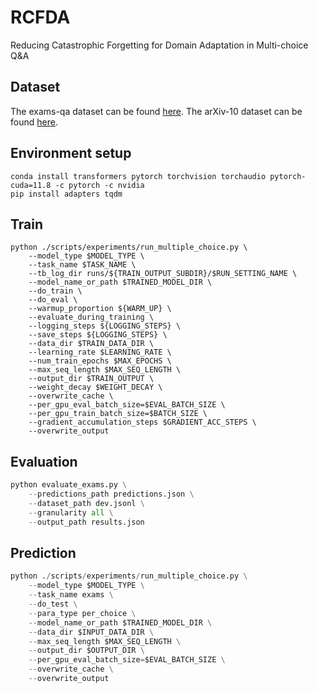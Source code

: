 # RCFDA
Reducing Catastrophic Forgetting for Domain Adaptation in Multi-choice Q&amp;A

## Dataset

The exams-qa dataset can be found [here](https://github.com/mhardalov/exams-qa).
The arXiv-10 dataset can be found [here](https://paperswithcode.com/dataset/arxiv-10).



## Environment setup

``````shell
conda install transformers pytorch torchvision torchaudio pytorch-cuda=11.8 -c pytorch -c nvidia
pip install adapters tqdm
``````
## Train
``````shell
python ./scripts/experiments/run_multiple_choice.py \
    --model_type $MODEL_TYPE \
    --task_name $TASK_NAME \
    --tb_log_dir runs/${TRAIN_OUTPUT_SUBDIR}/$RUN_SETTING_NAME \
    --model_name_or_path $TRAINED_MODEL_DIR \
    --do_train \
    --do_eval \
    --warmup_proportion ${WARM_UP} \
    --evaluate_during_training \
    --logging_steps ${LOGGING_STEPS} \
    --save_steps ${LOGGING_STEPS} \
    --data_dir $TRAIN_DATA_DIR \
    --learning_rate $LEARNING_RATE \
    --num_train_epochs $MAX_EPOCHS \
    --max_seq_length $MAX_SEQ_LENGTH \
    --output_dir $TRAIN_OUTPUT \
    --weight_decay $WEIGHT_DECAY \
    --overwrite_cache \
    --per_gpu_eval_batch_size=$EVAL_BATCH_SIZE \
    --per_gpu_train_batch_size=$BATCH_SIZE \
    --gradient_accumulation_steps $GRADIENT_ACC_STEPS \
    --overwrite_output 
``````

## Evaluation

``````python
python evaluate_exams.py \
    --predictions_path predictions.json \
    --dataset_path dev.jsonl \
    --granularity all \
    --output_path results.json
``````

## Prediction

``````python
python ./scripts/experiments/run_multiple_choice.py \
    --model_type $MODEL_TYPE \
    --task_name exams \
    --do_test \
    --para_type per_choice \
    --model_name_or_path $TRAINED_MODEL_DIR \
    --data_dir $INPUT_DATA_DIR \
    --max_seq_length $MAX_SEQ_LENGTH \
    --output_dir $OUTPUT_DIR \
    --per_gpu_eval_batch_size=$EVAL_BATCH_SIZE \
    --overwrite_cache \
    --overwrite_output
``````

